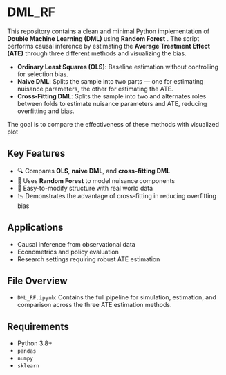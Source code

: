 # DML_RF

This repository contains a clean and minimal Python implementation of **Double Machine Learning (DML)** using **Random Forest** . 
The script performs causal inference by estimating the **Average Treatment Effect (ATE)** through three different methods and visualizing 
the bias. 

- **Ordinary Least Squares (OLS)**: Baseline estimation without controlling for selection bias.  
- **Naive DML**: Splits the sample into two parts — one for estimating nuisance parameters, the other for estimating the ATE.  
- **Cross-Fitting DML**: Splits the sample into two and alternates roles between folds to estimate nuisance parameters and ATE, reducing overfitting and bias.

The goal is to compare the effectiveness of these methods with visualized plot

## Key Features

- 🔍 Compares **OLS**, **naive DML**, and **cross-fitting DML**
- 🌲 Uses **Random Forest** to model nuisance components
- 🧪 Easy-to-modify structure with real world data
- 📉 Demonstrates the advantage of cross-fitting in reducing overfitting bias

## Applications

- Causal inference from observational data  
- Econometrics and policy evaluation  
- Research settings requiring robust ATE estimation  

## File Overview

- `DML_RF.ipynb`: Contains the full pipeline for simulation, estimation, and comparison across the three ATE estimation methods.

## Requirements

- Python 3.8+
- `pandas`
- `numpy`
- `sklearn`
